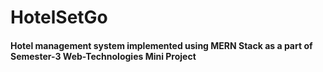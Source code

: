 # HotelSetGo
#### Hotel management system implemented using MERN Stack as a part of Semester-3 Web-Technologies Mini Project
